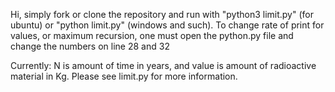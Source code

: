 Hi, simply fork or clone the repository and run with "python3 limit.py" (for ubuntu) or "python limit.py" (windows and such). 
To change rate of print for values, or maximum recursion, one must open the python.py file and change the numbers on line 28 and 32

Currently: N is amount of time in years, and value is amount of radioactive material in Kg. Please see limit.py for more information.